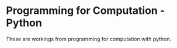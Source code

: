 # Programming for Computation - Python
These are workings from programming for computation with python.
